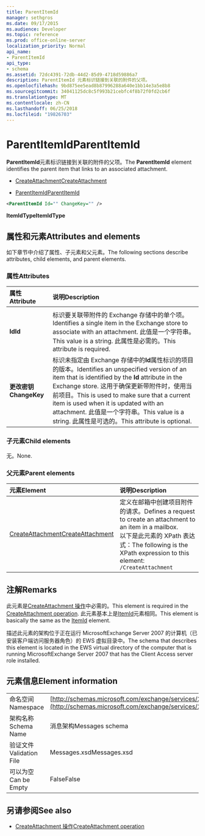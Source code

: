 ```yaml
---
title: ParentItemId
manager: sethgros
ms.date: 09/17/2015
ms.audience: Developer
ms.topic: reference
ms.prod: office-online-server
localization_priority: Normal
api_name:
- ParentItemId
api_type:
- schema
ms.assetid: 72dc4391-72db-44d2-85d9-4718d59886a7
description: ParentItemId 元素标识链接到关联的附件的父项。
ms.openlocfilehash: 9bd875ee5ead8b87996288a640e1bb14e3a5e8b8
ms.sourcegitcommit: 34041125dc8c5f993b21cebfc4f8b72f0fd2cb6f
ms.translationtype: MT
ms.contentlocale: zh-CN
ms.lasthandoff: 06/25/2018
ms.locfileid: "19826703"
---
```

# <a name="parentitemid"></a><span data-ttu-id="5d1ac-103">ParentItemId</span><span class="sxs-lookup"><span data-stu-id="5d1ac-103">ParentItemId</span></span>

<span data-ttu-id="5d1ac-104">**ParentItemId**元素标识链接到关联的附件的父项。</span><span class="sxs-lookup"><span data-stu-id="5d1ac-104">The **ParentItemId** element identifies the parent item that links to an associated attachment.</span></span> 
  
- [<span data-ttu-id="5d1ac-105">CreateAttachment</span><span class="sxs-lookup"><span data-stu-id="5d1ac-105">CreateAttachment</span></span>](createattachment.md)
  
- [<span data-ttu-id="5d1ac-106">ParentItemId</span><span class="sxs-lookup"><span data-stu-id="5d1ac-106">ParentItemId</span></span>](parentitemid.md)
  
```xml
<ParentItemId Id="" ChangeKey="" />
```

<span data-ttu-id="5d1ac-107">**ItemIdType**</span><span class="sxs-lookup"><span data-stu-id="5d1ac-107">**ItemIdType**</span></span>

## <a name="attributes-and-elements"></a><span data-ttu-id="5d1ac-108">属性和元素</span><span class="sxs-lookup"><span data-stu-id="5d1ac-108">Attributes and elements</span></span>

<span data-ttu-id="5d1ac-109">如下章节中介绍了属性、子元素和父元素。</span><span class="sxs-lookup"><span data-stu-id="5d1ac-109">The following sections describe attributes, child elements, and parent elements.</span></span>
  
### <a name="attributes"></a><span data-ttu-id="5d1ac-110">属性</span><span class="sxs-lookup"><span data-stu-id="5d1ac-110">Attributes</span></span>

|<span data-ttu-id="5d1ac-111">**属性**</span><span class="sxs-lookup"><span data-stu-id="5d1ac-111">**Attribute**</span></span>|<span data-ttu-id="5d1ac-112">**说明**</span><span class="sxs-lookup"><span data-stu-id="5d1ac-112">**Description**</span></span>|
|:-----|:-----|
|<span data-ttu-id="5d1ac-113">
  **Id**</span><span class="sxs-lookup"><span data-stu-id="5d1ac-113">**Id**</span></span> <br/> |<span data-ttu-id="5d1ac-114">标识要关联带附件的 Exchange 存储中的单个项。</span><span class="sxs-lookup"><span data-stu-id="5d1ac-114">Identifies a single item in the Exchange store to associate with an attachment.</span></span> <span data-ttu-id="5d1ac-115">此值是一个字符串。</span><span class="sxs-lookup"><span data-stu-id="5d1ac-115">This value is a string.</span></span> <span data-ttu-id="5d1ac-116">此属性是必需的。</span><span class="sxs-lookup"><span data-stu-id="5d1ac-116">This attribute is required.</span></span>  <br/> |
|<span data-ttu-id="5d1ac-117">**更改密钥**</span><span class="sxs-lookup"><span data-stu-id="5d1ac-117">**ChangeKey**</span></span> <br/> |<span data-ttu-id="5d1ac-118">标识未指定由 Exchange 存储中的**Id**属性标识的项目的版本。</span><span class="sxs-lookup"><span data-stu-id="5d1ac-118">Identifies an unspecified version of an item that is identified by the **Id** attribute in the Exchange store.</span></span> <span data-ttu-id="5d1ac-119">这用于确保更新带附件时，使用当前项目。</span><span class="sxs-lookup"><span data-stu-id="5d1ac-119">This is used to make sure that a current item is used when it is updated with an attachment.</span></span> <span data-ttu-id="5d1ac-120">此值是一个字符串。</span><span class="sxs-lookup"><span data-stu-id="5d1ac-120">This value is a string.</span></span> <span data-ttu-id="5d1ac-121">此属性是可选的。</span><span class="sxs-lookup"><span data-stu-id="5d1ac-121">This attribute is optional.</span></span>  <br/> |
   
### <a name="child-elements"></a><span data-ttu-id="5d1ac-122">子元素</span><span class="sxs-lookup"><span data-stu-id="5d1ac-122">Child elements</span></span>

<span data-ttu-id="5d1ac-123">无。</span><span class="sxs-lookup"><span data-stu-id="5d1ac-123">None.</span></span>
  
### <a name="parent-elements"></a><span data-ttu-id="5d1ac-124">父元素</span><span class="sxs-lookup"><span data-stu-id="5d1ac-124">Parent elements</span></span>

|<span data-ttu-id="5d1ac-125">**元素**</span><span class="sxs-lookup"><span data-stu-id="5d1ac-125">**Element**</span></span>|<span data-ttu-id="5d1ac-126">**说明**</span><span class="sxs-lookup"><span data-stu-id="5d1ac-126">**Description**</span></span>|
|:-----|:-----|
|[<span data-ttu-id="5d1ac-127">CreateAttachment</span><span class="sxs-lookup"><span data-stu-id="5d1ac-127">CreateAttachment</span></span>](createattachment.md) <br/> |<span data-ttu-id="5d1ac-128">定义在邮箱中创建项目附件的请求。</span><span class="sxs-lookup"><span data-stu-id="5d1ac-128">Defines a request to create an attachment to an item in a mailbox.</span></span>  <br/> <span data-ttu-id="5d1ac-129">以下是此元素的 XPath 表达式：</span><span class="sxs-lookup"><span data-stu-id="5d1ac-129">The following is the XPath expression to this element:</span></span>  <br/>  `/CreateAttachment` <br/> |
   
## <a name="remarks"></a><span data-ttu-id="5d1ac-130">注解</span><span class="sxs-lookup"><span data-stu-id="5d1ac-130">Remarks</span></span>

<span data-ttu-id="5d1ac-131">此元素是[CreateAttachment 操作](createattachment-operation.md)中必需的。</span><span class="sxs-lookup"><span data-stu-id="5d1ac-131">This element is required in the [CreateAttachment operation](createattachment-operation.md).</span></span> <span data-ttu-id="5d1ac-132">此元素基本上是[ItemId](itemid.md)元素相同。</span><span class="sxs-lookup"><span data-stu-id="5d1ac-132">This element is basically the same as the [ItemId](itemid.md) element.</span></span> 
  
<span data-ttu-id="5d1ac-133">描述此元素的架构位于正在运行 MicrosoftExchange Server 2007 的计算机（已安装客户端访问服务器角色）的 EWS 虚拟目录中。</span><span class="sxs-lookup"><span data-stu-id="5d1ac-133">The schema that describes this element is located in the EWS virtual directory of the computer that is running MicrosoftExchange Server 2007 that has the Client Access server role installed.</span></span>
  
## <a name="element-information"></a><span data-ttu-id="5d1ac-134">元素信息</span><span class="sxs-lookup"><span data-stu-id="5d1ac-134">Element information</span></span>

|||
|:-----|:-----|
|<span data-ttu-id="5d1ac-135">命名空间</span><span class="sxs-lookup"><span data-stu-id="5d1ac-135">Namespace</span></span>  <br/> |[http://schemas.microsoft.com/exchange/services/2006/messages](http://schemas.microsoft.com/exchange/services/2006/messages) <br/> |
|<span data-ttu-id="5d1ac-136">架构名称</span><span class="sxs-lookup"><span data-stu-id="5d1ac-136">Schema Name</span></span>  <br/> |<span data-ttu-id="5d1ac-137">消息架构</span><span class="sxs-lookup"><span data-stu-id="5d1ac-137">Messages schema</span></span>  <br/> |
|<span data-ttu-id="5d1ac-138">验证文件</span><span class="sxs-lookup"><span data-stu-id="5d1ac-138">Validation File</span></span>  <br/> |<span data-ttu-id="5d1ac-139">Messages.xsd</span><span class="sxs-lookup"><span data-stu-id="5d1ac-139">Messages.xsd</span></span>  <br/> |
|<span data-ttu-id="5d1ac-140">可以为空</span><span class="sxs-lookup"><span data-stu-id="5d1ac-140">Can be Empty</span></span>  <br/> |<span data-ttu-id="5d1ac-141">False</span><span class="sxs-lookup"><span data-stu-id="5d1ac-141">False</span></span>  <br/> |
   
## <a name="see-also"></a><span data-ttu-id="5d1ac-142">另请参阅</span><span class="sxs-lookup"><span data-stu-id="5d1ac-142">See also</span></span>

- [<span data-ttu-id="5d1ac-143">CreateAttachment 操作</span><span class="sxs-lookup"><span data-stu-id="5d1ac-143">CreateAttachment operation</span></span>](createattachment-operation.md)


